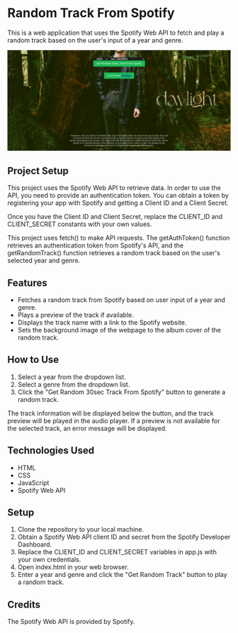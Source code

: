 # Random Track From Spotify

This is a web application that uses the Spotify Web API to fetch and play a random track based on the user's input of a year and genre.

![view](assets/vis.png)

## Project Setup

This project uses the Spotify Web API to retrieve data. In order to use the API, you need to provide an authentication token. You can obtain a token by registering your app with Spotify and getting a Client ID and a Client Secret.

Once you have the Client ID and Client Secret, replace the CLIENT_ID and CLIENT_SECRET constants with your own values.

This project uses fetch() to make API requests. The getAuthToken() function retrieves an authentication token from Spotify's API, and the getRandomTrack() function retrieves a random track based on the user's selected year and genre.

## Features
* Fetches a random track from Spotify based on user input of a year and genre.
* Plays a preview of the track if available.
* Displays the track name with a link to the Spotify website.
* Sets the background image of the webpage to the album cover of the random track.

## How to Use

1. Select a year from the dropdown list.
2. Select a genre from the dropdown list.
3. Click the "Get Random 30sec Track From Spotify" button to generate a random track.

The track information will be displayed below the button, and the track preview will be played in the audio player. If a preview is not available for the selected track, an error message will be displayed.

## Technologies Used

* HTML
* CSS
* JavaScript
* Spotify Web API

## Setup

1. Clone the repository to your local machine.
2. Obtain a Spotify Web API client ID and secret from the Spotify Developer Dashboard.
3. Replace the CLIENT_ID and CLIENT_SECRET variables in app.js with your own credentials.
4. Open index.html in your web browser.
5. Enter a year and genre and click the "Get Random Track" button to play a random track.

## Credits

The Spotify Web API is provided by Spotify.
